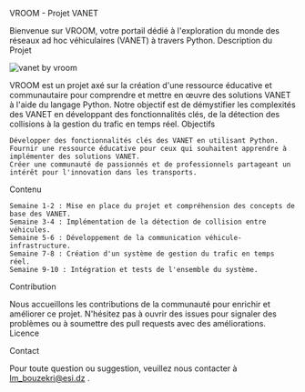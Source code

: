VROOM - Projet VANET

Bienvenue sur VROOM, votre portail dédié à l'exploration du monde des réseaux ad hoc véhiculaires (VANET) à travers Python.
Description du Projet

![vanet by vroom](https://github.com/are-dynamic-2024-g3/chwaker/blob/main/vroom%20vanet%20mod.gif)


VROOM est un projet axé sur la création d'une ressource éducative et communautaire pour comprendre et mettre en œuvre des solutions VANET à l'aide du langage Python. Notre objectif est de démystifier les complexités des VANET en développant des fonctionnalités clés, de la détection des collisions à la gestion du trafic en temps réel.
Objectifs

    Développer des fonctionnalités clés des VANET en utilisant Python.
    Fournir une ressource éducative pour ceux qui souhaitent apprendre à implémenter des solutions VANET.
    Créer une communauté de passionnés et de professionnels partageant un intérêt pour l'innovation dans les transports.

Contenu

    Semaine 1-2 : Mise en place du projet et compréhension des concepts de base des VANET.
    Semaine 3-4 : Implémentation de la détection de collision entre véhicules.
    Semaine 5-6 : Développement de la communication véhicule-infrastructure.
    Semaine 7-8 : Création d'un système de gestion du trafic en temps réel.
    Semaine 9-10 : Intégration et tests de l'ensemble du système.

Contribution

Nous accueillons les contributions de la communauté pour enrichir et améliorer ce projet. N'hésitez pas à ouvrir des issues pour signaler des problèmes ou à soumettre des pull requests avec des améliorations.
Licence


Contact

Pour toute question ou suggestion, veuillez nous contacter à lm_bouzekri@esi.dz .
